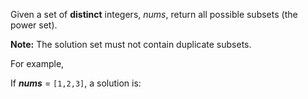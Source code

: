 

Given a set of **distinct** integers, *nums*, return all possible subsets (the power set).


**Note:** The solution set must not contain duplicate subsets.



For example,<br />
If ***nums*** = `[1,2,3]`, a solution is:

